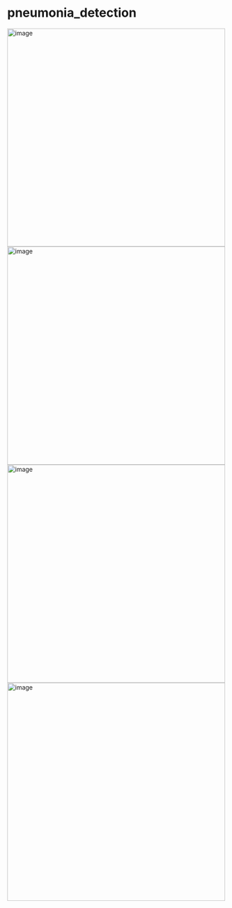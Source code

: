 # pneumonia_detection

<img width="500" alt="image" src="https://github.com/user-attachments/assets/be71d1b6-3d4a-496f-9d07-1ec2a65b6d63" />

<img width="500" alt="image" src="https://github.com/user-attachments/assets/fca4c9d0-1746-43a4-8fa5-018095a565c6" />

<img width="500" alt="image" src="https://github.com/user-attachments/assets/61f0654b-2eb2-46bd-8a4e-0eedcab80a9f" />

<img width="500" alt="image" src="https://github.com/user-attachments/assets/9a5363c0-6e04-42e9-998b-b938e0c56fc7" />
